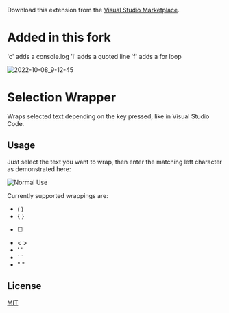 Download this extension from the [Visual Studio Marketplace](https://marketplace.visualstudio.com/items?itemName=EricMartineau.sw111).

# Added in this fork

'c' adds a console.log
'l' adds a quoted line
'f' adds a for loop

![2022-10-08_9-12-45](https://user-images.githubusercontent.com/1472504/194695079-b9212134-7456-451a-9922-466c1f9d0b6d.gif)

# Selection Wrapper
Wraps selected text depending on the key pressed, like in Visual Studio Code.<br>

## Usage
Just select the text you want to wrap, then enter the matching left character as demonstrated here:

![Normal Use](https://i.imgur.com/2zqKjOu.gif)

Currently supported wrappings are: 
- ( )
- { }
- [ ]
- < >
- ' '
- \` \`
- " "

## License
[MIT](LICENSE)

